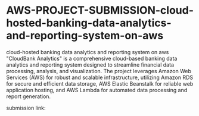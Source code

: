 # AWS-PROJECT-SUBMISSION-cloud-hosted-banking-data-analytics-and-reporting-system-on-aws
cloud-hosted banking data analytics and reporting system on aws
"CloudBank Analytics" is a comprehensive cloud-based banking data analytics and reporting system designed to streamline financial data processing, analysis, and visualization. The project leverages Amazon Web Services (AWS) for robust and scalable infrastructure, utilizing Amazon RDS for secure and efficient data storage, AWS Elastic Beanstalk for reliable web application hosting, and AWS Lambda for automated data processing and report generation.

submission link:
